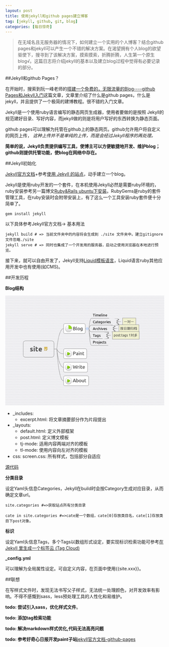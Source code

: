 ```yaml
---
layout: post
title: 使用jekyll和github pages建立博客
tag: [jekyll, github, git, blog]
categories: [每日惊奇]
---
```

> 在无域名且无服务器的情况下，如何建立一个实用的个人博客？结合github pages和jekyll可以产生一个不错的解决方案。在渴望拥有个人blog的欲望驱使下，搜寻到了该解决方案，摸索摸索，折腾折腾，人生第一个原生blog√。这篇日志将介绍jekyll的基本以及建立blog过程中觉得有必要记录的部分。

##Jekyll和github Pages？

在开始时，搜索到阮一峰老师的[搭建一个免费的，无限流量的Blog----github Pages和Jekyll入门](http://www.ruanyifeng.com/blog/2012/08/blogging_with_jekyll.html)这篇文章，文章里介绍了什么是github pages，什么是jekyll，并且提供了一个极简的建博教程。很不错的入门文章。

Jekyll是一个使用ruby语言编写的静态网页生成器，使用者要做的是按照 Jekyll的规范建好目录、写好内容，而jekyll做的则是将用户写好的东西转换为静态页面。

github pages可以理解为托管在github上的静态网页。github允许用户将自定义的网页上传，
<em>这种上传并不是单纯的上传，而是会经过Jekyll程序的再处理。</em>

**简单的说，Jekyll负责提供编写工具，使博主可以方便敏捷地开发、维护blog；github则提供托管功能，使blog在网络中存在。**

##Jekyll初始化

[Jekyll官方文档](http://jekyll.bootcss.com/docs/home/)+参考[使用 Jekyll 的站点](http://jekyll.bootcss.com/docs/sites/)，动手建立一个blog。

Jekyll是使用ruby开发的一个套件，在本机使用Jekyll必然是需要ruby环境的，ruby安装参考另一篇博文[Ruby&Rails ubuntu下安装](/ror/2015/10/12/ruby-rails-install.html)。RubyGems是ruby的套件管理工具，在ruby安装时会附带安装上，有了这么一个工具安装ruby套件便十分简单了。

	gem install jekyll

以下具体参考Jekyll官方文档-> 基本用法

	jekyll build # => 当前文件夹中的内容将会生成到 ./site 文件夹中。建立gitignore文件忽略./site
	jekyll serve # => 同时也集成了一个开发用的服务器，启动之使用浏览器在本地进行预览。

接下来，就可以自由开发了，Jekyll支持[Liquid模板语言](https://docs.shopify.com/themes/liquid-basics)，Liquid语言ruby其他应用开发中也有使用(如CMS)。

##开发历程

**Blog结构**

![Blog结构](/images/curly_blog.png)

- _includes: 
	- excerpt.html: 将文章摘要部分作为片段提出
- _layouts:
	- default.html: 定义外部框架
	- post.html: 定义博文模板
	- tj-mode: 适用内容两端对齐的模板
	- tl-mode: 使用内容向左对齐的模板
- css:
	screen.css: 所有样式，包括部分自适应

[源代码](https://github.com/curlyCheng/curlycheng.github.io)

**分类目录**

设定Yaml头信息Categories，Jekyll在build时会按Category生成对应目录，从而确定文章url。

	site.categories #=>获取站点所有分类目录

	cate in site.categories #=>cate是一个数组，cate[0]存放类目名，cate[1]存放类目下post对象。

**标识**

设定Yaml头信息Tags，多个Tags以数组形式设定，要实现标识检索功能可参考[在 Jekyll 里生成一个标签云 (Tag Cloud)](http://jekyll.bootcss.com/docs/resources/)

**_config.yml**

可以理解为全局属性设定。可自定义内容，在页面中使用{{site.xxx}}。

##联想

在写样式文件时，发现无法书写父子样式，无法统一处理颜色，对开发效率有影响。不得不感慨到sass，less预处理工具的人性化和易维护。

**todo: 尝试引入sass，优化样式文件**。

**todo: 添加tag检索功能**

**todo: 解决markdown样式优化,代码无法高亮问题**

**todo: 参考好奇心日报开发paint子站**[jekyll官方文档-github-pages](http://jekyll.bootcss.com/docs/github-pages/)



